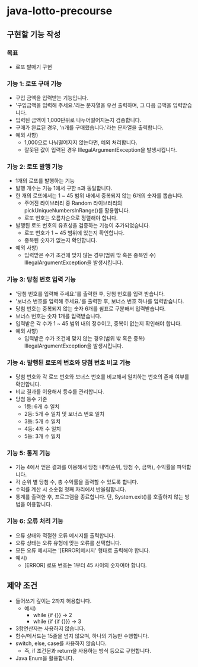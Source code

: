 # java-lotto-precourse

## 구현할 기능 작성
### 목표
- 로또 발매기 구현

### 기능 1: 로또 구매 기능
- 구입 금액을 입력받는 기능입니다.
- '구입금액을 입력해 주세요.'라는 문자열을 우선 출력하며, 그 다음 금액을 입력받습니다.
- 입력된 금액이 1,000단위로 나누어떨어지는지 검증합니다.
- 구매가 완료된 경우, 'n개를 구매했습니다.'라는 문자열을 출력합니다. 
- 예외 사항)
  - 1,000으로 나눠떨어지지 않는다면, 예외 처리합니다.
  - 잘못된 값이 입력된 경우 IllegalArgumentException을 발생시킵니다.

### 기능 2: 로또 발행 기능
- 1개의 로또를 발행하는 기능
- 발행 개수는 기능 1에서 구한 n과 동일합니다.
- 한 개의 로또에서는 1 ~ 45 범위 내에서 중복되지 않는 6개의 숫자를 뽑습니다.
  - 주어진 라이브러리 중 Random 라이브러리의 pickUniqueNumbersInRange()를 활용합니다.
  - 로또 번호는 오름차순으로 정렬해야 합니다.
- 발행된 로또 번호의 유효성을 검증하는 기능이 추가되었습니다.
  - 로또 번호가 1 ~ 45 범위에 있는지 확인합니다.
  - 중복된 숫자가 없는지 확인합니다.
- 예외 사항)
  - 입력받은 수가 조건에 맞지 않는 경우(범위 밖 혹은 중복인 수) IllegalArgumentException을 발생시킵니다.

### 기능 3: 당첨 번호 입력 기능
- '당첨 번호를 입력해 주세요.'를 출력한 후, 당첨 번호를 입력 받습니다.
- '보너스 번호를 입력해 주세요.'를 출력한 후, 보너스 번호 하나를 입력받습니다.
- 당첨 번호는 중복되지 않는 숫자 6개를 쉼표로 구분해서 입력받습니다.
- 보너스 번호는 숫자 1개를 입력받습니다.
- 입력받은 각 수가 1 ~ 45 범위 내의 정수이고, 중복이 없는지 확인해야 합니다.
- 예외 사항)
  - 입력받은 수가 조건에 맞지 않는 경우(범위 밖 혹은 중복) IllegalArgumentException을 발생시킵니다.

### 기능 4: 발행된 로또의 번호와 당첨 번호 비교 기능
- 당첨 번호와 각 로또 번호와 보너스 번호를 비교해서 일치하는 번호의 존재 여부를 확인합니다.
- 비교 결과를 이용해서 등수를 관리합니다.
- 당첨 등수 기준
  - 1등: 6개 수 일치
  - 2등: 5개 수 일치 및 보너스 번호 일치
  - 3등: 5개 수 일치
  - 4등: 4개 수 일치
  - 5등: 3개 수 일치

### 기능 5: 통계 기능
- 기능 4에서 얻은 결과를 이용해서 당첨 내역(순위, 당첨 수, 금액), 수익률을 파악합니다.
- 각 순위 별 당첨 수, 총 수익률을 출력할 수 있도록 합니다.
- 수익률 계산 시 소숫점 첫째 자리에서 반올림합니다.
- 통계를 출력한 후, 프로그램을 종료합니다. 단, System.exit()를 호출하지 않는 방법을 이용합니다.

### 기능 6: 오류 처리 기능
- 오류 상태와 적절한 오류 메시지를 출력합니다.
- 오류 상태는 오류 유형에 맞는 오류를 선택합니다.
- 모든 오류 메시지는 '[ERROR]메시지' 형태로 출력해야 합니다.
- 예시)
  - [ERROR] 로또 번호는 1부터 45 사이의 숫자여야 합니다.


## 제약 조건
- 들어쓰기 깊이는 2까지 허용합니다.
  - 예시)
    - while {if {}} -> 2
    - while {if {if {}}} -> 3
- 3항연산자는 사용하지 않습니다.
- 함수/메서드는 15줄을 넘지 않으며, 하나의 기능만 수행합니다.
- switch, else, case를 사용하지 않습니다.
  - 즉, if 조건문과 return을 사용하는 방식 등으로 구현합니다.
- Java Enum을 활용합니다.